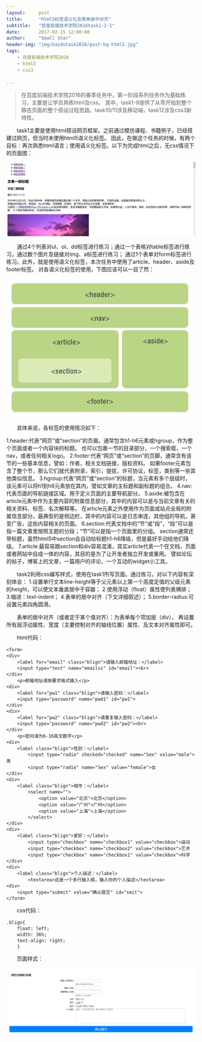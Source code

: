 ```yaml
---
layout:     post
title:      "html5标签语义化及表单居中对齐"
subtitle:   "百度前端技术学院2016task1-2-1"
date:       2017-02-15 12:00:00
author:     "Small Star"
header-img: "img/baidutask2016/post-bg-html5.jpg"
tags:
    - 百度前端技术学院2016
    - html5
    - css3

---
```


>在百度前端技术学院2016的春季任务中，第一阶段系列任务作为基础练习，主要是让学员熟练html及css。
其中，task1-9提供了从零开始到整个静态页面的整个搭设过程思路。task10/11涉及移动端，task12涉及css3新特性。

　　task1主要是使用html搭设网页框架。之前通过模仿课程、书籍例子，已经搭建过网页，但当时未使用html5语义化标签。
因此，在做这个任务的时候，有两个目标：再次熟悉html语言；使用语义化标签。以下为完成html之后，无css情况下的页面图：

![](/img/baidutask2016/post-task1-html1.jpg)

　　通过4个列表对ul、ol、dd标签进行练习；通过一个表格对table标签进行练习，通过数个图片及链接对img、a标签进行练习；
通过1个表单对form标签进行练习。此外，就是使用语义化标签，本次任务中使用了article、header、aside及footer标签。
对各语义化标签的使用，下图应该可以一目了然：

![](/img/baidutask2016/post-task1-html2.jpg)

　　具体来说，各标签的使用情况如下：

1.header:代表“网页”或“section”的页眉。通常包含h1-h6元素或hgroup，作为整个页面或者一个内容块的标题。
也可以包裹一节的目录部分，一个搜索框，一个nav，或者任何相关logo。
2.footer:代表“网页”或“section”的页脚，通常含有该节的一些基本信息，譬如：作者，相关文档链接，版权资料。
如果footer元素包含了整个节，那么它们就代表附录，索引，提拔，许可协议，标签，类别等一些其他类似信息。
3.hgroup:代表“网页”或“section”的标题，当元素有多个层级时，该元素可以将h1到h6元素放在其内，譬如文章的主标题和副标题的组合。
4.nav:代表页面的导航链接区域。用于定义页面的主要导航部分。
5.aside:被包含在article元素中作为主要内容的附属信息部分，其中的内容可以是与当前文章有关的相关资料、标签、名次解释等。
在article元素之外使用作为页面或站点全局的附属信息部分。最典型的是侧边栏，其中的内容可以是日志串连，其他组的导航，甚至广告，这些内容相关的页面。
6.section:代表文档中的“节”或“段”，“段”可以是指一篇文章里按照主题的分段；“节”可以是指一个页面里的分组。
section通常还带标题，虽然html5中section会自动给标题h1-h6降级，但是最好手动给他们降级。
7.article:最容易跟section和div容易混淆，其实article代表一个在文档，页面或者网站中自成一体的内容，其目的是为了让开发者独立开发或重用。
譬如论坛的帖子，博客上的文章，一篇用户的评论，一个互动的widget小工具。

　　task2利用css编写样式，使用在task1所写页面。通过练习，对以下内容有深刻体会：
1.设置单行文本line-height等于父元素以上第一个高度定值的父级元素的height，可以使文本垂直居中于容器；
2.使用浮动（float）属性使列表横排；
3.缩进：text-indent；
4.表单的居中对齐（下文详细叙述）；
5.border-radius:可设置元素四角圆滑。

　　表单的居中对齐（或者定于某个值对齐）：为表单每个项加层（div），
再设置所有层浮动属性、宽度（主要控制对齐的轴线位置）属性、及文本对齐属性即可。

　　html代码：

	<form>
	<div>
		<label for="email" class="blign">请输入邮箱地址：</label>
		<input type="text" name="emailss" id="email"><br>
	</div>
		<p>邮箱地址请按要求格式输入</p>
	<div>
		<label for="pw1" class="blign">请输入密码：</label>
		<input type="password" name="pwd1" id="pw1">
	</div>
	<div>
		<label for="pw2" class="blign">请重复输入密码：</label>
		<input type="password" name="pwd2" id="pw2"><br>
	</div>
		<p>密码请为6-16英文数字</p>
	<div>
		<label class="blign">性别：</label>
		    <input type="radio" checked="checked" name="Sex" value="male">男
		    <input type="radio" name="Sex" value="female">女
	</div>
	<div>
        <label class="blign">城市：</label>
            <select name="">
            	<option value="北京">北京</option>
            	<option value="广州">广州</option>
            	<option value="上海">上海</option>
            </select>
    </div>
    <div>
        <label class="blign">爱好：</label>
            <input type="checkbox" name="checkbox1" value="checkbox">运动
            <input type="checkbox" name="checkbox2" value="checkbox">艺术
            <input type="checkbox" name="checkbox1" value="checkbox">科学
    </div>
    <div>
        <label class="blign">个人描述：</label>
            <textarea>这是一个多行输入框，输入你的个人描述</textarea>
    <div>
        <input type="submit" value="确认提交" id="smit">    
	</form>

　　css代码：
    
	.blign{
	    float: left;
	    width: 36%;
	    text-align: right;
		}

　　页面样式：

![](/img/baidutask2016/post-task1-css.jpg)
